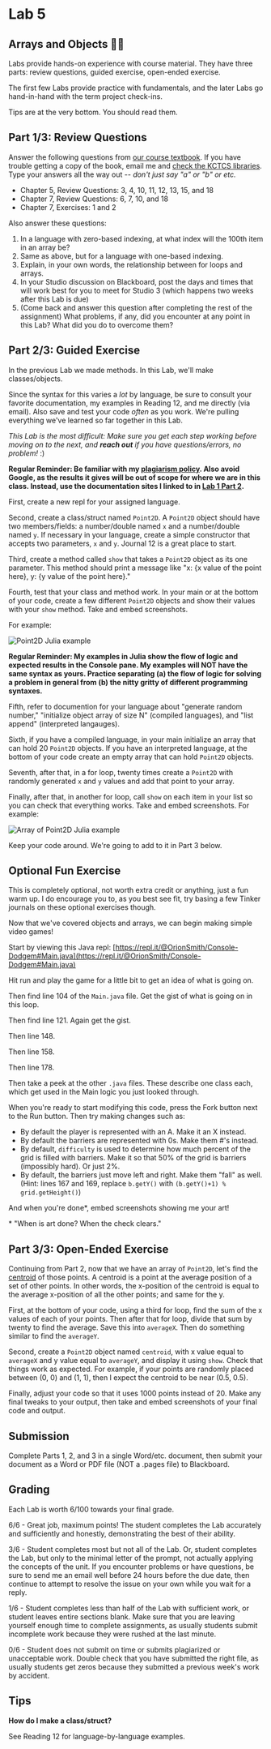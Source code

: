 # Lab 5

## Arrays and Objects 🧑‍🔬

Labs provide hands-on experience with course material. They have three parts: review questions, guided exercise, open-ended exercise.

The first few Labs provide practice with fundamentals, and the later Labs go hand-in-hand with the term project check-ins.

Tips are at the very bottom. You should read them.

## Part 1/3: Review Questions

Answer the following questions from [our course textbook](https://kctcs.bncollege.com/c/Object-Oriented-Approach-to-Programming-Logic-and-Design/p/MBS_1107391_used?currentCampus=58&rental=false). If you have trouble getting a copy of the book, email me and [check the KCTCS libraries](https://kctcs.primo.exlibrisgroup.com/permalink/01KCTCS_INST/1jou7fq/alma9910949953404756). Type your answers all the way out -- *don't just say "a" or "b" or etc.*

- Chapter 5, Review Questions: 3, 4, 10, 11, 12, 13, 15, and 18
- Chapter 7, Review Questions: 6, 7, 10, and 18
- Chapter 7, Exercises: 1 and 2

Also answer these questions:

1. In a language with zero-based indexing, at what index will the 100th item in an array be?
2. Same as above, but for a language with one-based indexing. 
3. Explain, in your own words, the relationship between for loops and arrays.
4. In your Studio discussion on Blackboard, post the days and times that will work best for you to meet for Studio 3 (which happens two weeks after this Lab is due)
5. (Come back and answer this question after completing the rest of the assignment) What problems, if any, did you encounter at any point in this Lab? What did you do to overcome them?


## Part 2/3: Guided Exercise

<!-- [https://www.youtube.com/watch?v=7r3mZ8EygX0](https://www.youtube.com/watch?v=7r3mZ8EygX0) -->

In the previous Lab we made methods. In this Lab, we'll make classes/objects.

Since the syntax for this varies a *lot* by language, be sure to consult your favorite documentation, my examples in Reading 12, and me directly (via email). Also save and test your code *often* as you work. We're pulling everything we've learned so far together in this Lab.

*This Lab is the most difficult: Make sure you get each step working before moving on to the next, and **reach out** if you have questions/errors, no problem!* :)

**Regular Reminder: Be familiar with my [plagiarism policy](effort.md). Also avoid Google, as the results it gives will be out of scope for where we are in this class. Instead, use the documentation sites I linked to in [Lab 1 Part 2](lab1.md).**

First, create a new repl for your assigned language.

Second, create a class/struct named `Point2D`. A `Point2D` object should have two members/fields: a number/double named `x` and a number/double named `y`. If necessary in your language, create a simple constructor that accepts two parameters, `x` and `y`. Journal 12 is a great place to start.

Third, create a method called `show` that takes a `Point2D` object as its one parameter. This method should print a message like "x: {x value of the point here}, y: {y value of the point here}."

Fourth, test that your class and method work. In your main or at the bottom of your code, create a few different `Point2D` objects and show their values with your `show` method. Take and embed screenshots.

For example:

![Point2D Julia example](https://cdn.glitch.com/77ee9ffd-8e7c-4214-b055-09d8b7f57665%2Fa12cb3f4-5250-48e2-89b4-8f18eedd13ea.image.png?v=1609604708911)

**Regular Reminder: My examples in Julia show the flow of logic and expected results in the Console pane. My examples will NOT have the same syntax as yours. Practice separating (a) the flow of logic for solving a problem in general from (b) the nitty gritty of different programming syntaxes.**

Fifth, refer to documention for your language about "generate random number," "initialize object array of size N" (compiled languages), and "list append" (interpreted langauges).

Sixth, if you have a compiled language, in your main initialize an array that can hold 20 `Point2D` objects. If you have an interpreted language, at the bottom of your code create an empty array that can hold `Point2D` objects.

Seventh, after that, in a for loop, twenty times create a `Point2D` with randomly generated `x` and `y` values and add that point to your array.

Finally, after that, in another for loop, call `show` on each item in your list so you can check that everything works. Take and embed screenshots. For example:

![Array of Point2D Julia example](https://cdn.glitch.com/77ee9ffd-8e7c-4214-b055-09d8b7f57665%2Fcc178cfd-6091-4510-b590-9f8e65031674.image.png?v=1609604974430)

Keep your code around. We're going to add to it in Part 3 below.

## Optional Fun Exercise

This is completely optional, not worth extra credit or anything, just a fun warm up. I do encourage you to, as you best see fit, try basing a few Tinker journals on these optional exercises though.

Now that we've covered objects and arrays, we can begin making simple video games!

Start by viewing this Java repl: [https://repl.it/@OrionSmith/Console-Dodgem#Main.java](https://repl.it/@OrionSmith/Console-Dodgem#Main.java)

Hit run and play the game for a little bit to get an idea of what is going on.

Then find line 104 of the `Main.java` file. Get the gist of what is going on in this loop.

Then find line 121. Again get the gist.

Then line 148.

Then line 158.

Then line 178.

Then take a peek at the other `.java` files. These describe one class each, which get used in the Main logic you just looked through.

When you're ready to start modifying this code, press the Fork button next to the Run button. Then try making changes such as:

- By default the player is represented with an A. Make it an X instead.
- By default the barriers are represented with 0s. Make them #'s instead.
- By default, `difficulty` is used to determine how much percent of the grid is filled with barriers. Make it so that 50% of the grid is barriers (impossibly hard). Or just 2%.
- By default, the barriers just move left and right. Make them "fall" as well. (Hint: lines 167 and 169, replace `b.getY()` with `(b.getY()+1) % grid.getHeight()`)

And when you're done\*, embed screenshots showing me your art!

\* "When is art done? When the check clears."


## Part 3/3: Open-Ended Exercise

Continuing from Part 2, now that we have an array of `Point2D`, let's find the [centroid](https://en.wikipedia.org/wiki/Centroid) of those points. A centroid is a point at the average position of a set of other points. In other words, the x-position of the centroid is equal to the average x-position of all the other points; and same for the y.

First, at the bottom of your code, using a third for loop, find the sum of the x values of each of your points. Then after that for loop, divide that sum by twenty to find the average. Save this into `averageX`. Then do something similar to find the `averageY`.

Second, create a `Point2D` object named `centroid`, with x value equal to `averageX` and y value equal to `averageY`, and display it using `show`. Check that things work as expected. For example, if your points are randomly placed between (0, 0) and (1, 1), then I expect the centroid to be near (0.5, 0.5).

Finally, adjust your code so that it uses 1000 points instead of 20. Make any final tweaks to your output, then take and embed screenshots of your final code and output.

## Submission

Complete Parts 1, 2, and 3 in a single Word/etc. document, then submit your document as a Word or PDF file (NOT a .pages file) to Blackboard.

## Grading

Each Lab is worth 6/100 towards your final grade.

6/6 - Great job, maximum points! The student completes the Lab accurately and sufficiently and honestly, demonstrating the best of their ability. 

3/6 - Student completes most but not all of the Lab. Or, student completes the Lab, but only to the minimal letter of the prompt, not actually applying the concepts of the unit. If you encounter problems or have questions, be sure to send me an email well before 24 hours before the due date, then continue to attempt to resolve the issue on your own while you wait for a reply. 

1/6 - Student completes less than half of the Lab with sufficient work, or student leaves entire sections blank. Make sure that you are leaving yourself enough time to complete assignments, as usually students submit incomplete work because they were rushed at the last minute. 

0/6 - Student does not submit on time or submits plagiarized or unacceptable work. Double check that you have submitted the right file, as usually students get zeros because they submitted a previous week's work by accident.

## Tips

**How do I make a class/struct?**

See Reading 12 for language-by-language examples.